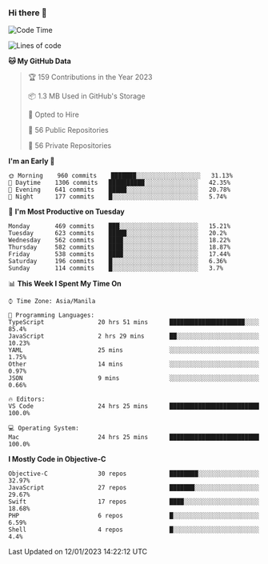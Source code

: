 ### Hi there 👋

<!--START_SECTION:waka-->
![Code Time](http://img.shields.io/badge/Code%20Time-3%2C538%20hrs%2047%20mins-blue)

![Lines of code](https://img.shields.io/badge/From%20Hello%20World%20I%27ve%20Written-2%20Million%20lines%20of%20code-blue)

**🐱 My GitHub Data** 

> 🏆 159 Contributions in the Year 2023
 > 
> 📦 1.3 MB Used in GitHub's Storage 
 > 
> 💼 Opted to Hire
 > 
> 📜 56 Public Repositories 
 > 
> 🔑 56 Private Repositories  
 > 
**I'm an Early 🐤** 

```text
🌞 Morning    960 commits    ███████░░░░░░░░░░░░░░░░░░   31.13% 
🌆 Daytime    1306 commits   ██████████░░░░░░░░░░░░░░░   42.35% 
🌃 Evening    641 commits    █████░░░░░░░░░░░░░░░░░░░░   20.78% 
🌙 Night      177 commits    █░░░░░░░░░░░░░░░░░░░░░░░░   5.74%

```
📅 **I'm Most Productive on Tuesday** 

```text
Monday       469 commits    ███░░░░░░░░░░░░░░░░░░░░░░   15.21% 
Tuesday      623 commits    █████░░░░░░░░░░░░░░░░░░░░   20.2% 
Wednesday    562 commits    ████░░░░░░░░░░░░░░░░░░░░░   18.22% 
Thursday     582 commits    ████░░░░░░░░░░░░░░░░░░░░░   18.87% 
Friday       538 commits    ████░░░░░░░░░░░░░░░░░░░░░   17.44% 
Saturday     196 commits    █░░░░░░░░░░░░░░░░░░░░░░░░   6.36% 
Sunday       114 commits    █░░░░░░░░░░░░░░░░░░░░░░░░   3.7%

```


📊 **This Week I Spent My Time On** 

```text
⌚︎ Time Zone: Asia/Manila

💬 Programming Languages: 
TypeScript               20 hrs 51 mins      █████████████████████░░░░   85.4% 
JavaScript               2 hrs 29 mins       ██░░░░░░░░░░░░░░░░░░░░░░░   10.23% 
YAML                     25 mins             ░░░░░░░░░░░░░░░░░░░░░░░░░   1.75% 
Other                    14 mins             ░░░░░░░░░░░░░░░░░░░░░░░░░   0.97% 
JSON                     9 mins              ░░░░░░░░░░░░░░░░░░░░░░░░░   0.66%

🔥 Editors: 
VS Code                  24 hrs 25 mins      █████████████████████████   100.0%

💻 Operating System: 
Mac                      24 hrs 25 mins      █████████████████████████   100.0%

```

**I Mostly Code in Objective-C** 

```text
Objective-C              30 repos            ████████░░░░░░░░░░░░░░░░░   32.97% 
JavaScript               27 repos            ███████░░░░░░░░░░░░░░░░░░   29.67% 
Swift                    17 repos            ████░░░░░░░░░░░░░░░░░░░░░   18.68% 
PHP                      6 repos             █░░░░░░░░░░░░░░░░░░░░░░░░   6.59% 
Shell                    4 repos             █░░░░░░░░░░░░░░░░░░░░░░░░   4.4%

```



 Last Updated on 12/01/2023 14:22:12 UTC
<!--END_SECTION:waka-->


<!--
**rad182/rad182** is a ✨ _special_ ✨ repository because its `README.md` (this file) appears on your GitHub profile.

Here are some ideas to get you started:

- 🔭 I’m currently working on ...
- 🌱 I’m currently learning ...
- 👯 I’m looking to collaborate on ...
- 🤔 I’m looking for help with ...
- 💬 Ask me about ...
- 📫 How to reach me: ...
- 😄 Pronouns: ...
- ⚡ Fun fact: ...
-->
